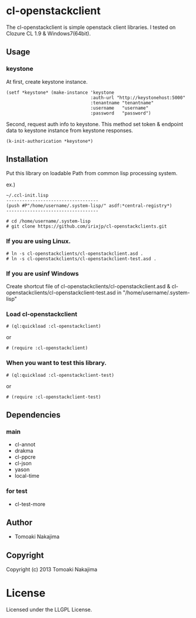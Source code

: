 # cl-openstackclient

The cl-openstackclient is simple openstack client libraries.
I tested on Clozure CL 1.9 & Windows7(64bit).


## Usage

### keystone

At first, create keystone instance.

    (setf *keystone* (make-instance 'keystone
                                    :auth-url "http://keystonehost:5000"
                                    :tenantname "tenantname"
                                    :username   "username"
                                    :password   "password")

Second, request auth info to keystone. This method set token & endpoint data to keystone instance from keystone responses.

    (k-init-authorication *keystone*)






## Installation

Put this library on loadable Path from common lisp processing system.

ex.)

    ~/.ccl-init.lisp
    -----------------------------------
    (push #P"/home/username/.system-lisp/" asdf:*central-registry*)
    -----------------------------------

    # cd /home/username/.system-lisp
    # git clone https://github.com/irixjp/cl-openstackclients.git

### If you are using Linux.

    # ln -s cl-openstackclients/cl-openstackclient.asd .
    # ln -s cl-openstackclients/cl-openstackclient-test.asd .

### If you are usinf Windows

Create shortcut file of cl-openstackclients/cl-openstackclient.asd & cl-openstackclients/cl-openstackclient-test.asd in "/home/username/.system-lisp"


### Load cl-openstackclient

    # (ql:quickload :cl-openstackclient) 

or

    # (require :cl-openstackclient)


### When you want to test this library.

    # (ql:quickload :cl-openstackclient-test)

or

    # (require :cl-openstackclient-test)


## Dependencies

### main

* cl-annot
* drakma
* cl-ppcre
* cl-json
* yason
* local-time

### for test

* cl-test-more


## Author

* Tomoaki Nakajima

## Copyright

Copyright (c) 2013 Tomoaki Nakajima

# License

Licensed under the LLGPL License.


